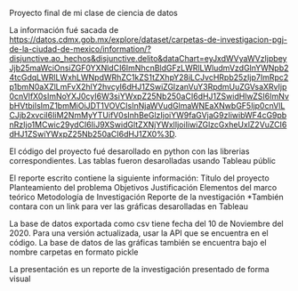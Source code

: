 Proyecto final de mi clase de ciencia de datos

La información fué sacada de https://datos.cdmx.gob.mx/explore/dataset/carpetas-de-investigacion-pgj-de-la-ciudad-de-mexico/information/?disjunctive.ao_hechos&disjunctive.delito&dataChart=eyJxdWVyaWVzIjpbeyJjb25maWciOnsiZGF0YXNldCI6ImNhcnBldGFzLWRlLWludmVzdGlnYWNpb24tcGdqLWRlLWxhLWNpdWRhZC1kZS1tZXhpY28iLCJvcHRpb25zIjp7ImRpc2p1bmN0aXZlLmFvX2hlY2hvcyI6dHJ1ZSwiZGlzanVuY3RpdmUuZGVsaXRvIjp0cnVlfX0sImNoYXJ0cyI6W3siYWxpZ25Nb250aCI6dHJ1ZSwidHlwZSI6ImNvbHVtbiIsImZ1bmMiOiJDT1VOVCIsInNjaWVudGlmaWNEaXNwbGF5Ijp0cnVlLCJjb2xvciI6IiM2NmMyYTUifV0sInhBeGlzIjoiYW9faGVjaG9zIiwibWF4cG9pbnRzIjo1MCwic29ydCI6IiJ9XSwidGltZXNjYWxlIjoiIiwiZGlzcGxheUxlZ2VuZCI6dHJ1ZSwiYWxpZ25Nb250aCI6dHJ1ZX0%3D.

El código del proyecto fué desarollado en python con las librerias correspondientes.
Las tablas fueron desarolladas usando Tableau públic

El reporte escrito contiene la siguiente información: 
Título del proyecto
Planteamiento del problema
Objetivos
Justificación
Elementos del marco teórico
Metodología de Investigación
Reporte de la nvestigación
*También contara con un link para ver las gráficas desarolladas en Tableau

La base de datos exportada como csv tiene fecha del 10 de Noviembre del 2020. Para una versión actualizada, usar la API que se encuentra en el código. 
La base de datos de las gráficas también se encuentra bajo el nombre carpetas en formato pickle

La presentación es un reporte de la investigación presentado de forma visual

